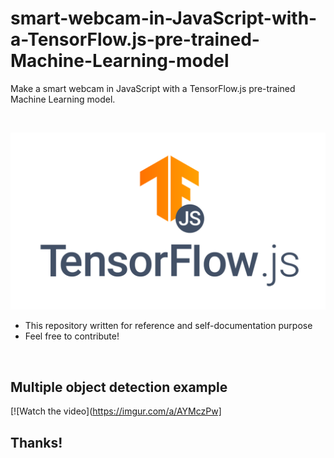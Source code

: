 # smart-webcam-in-JavaScript-with-a-TensorFlow.js-pre-trained-Machine-Learning-model
Make a smart webcam in JavaScript with a TensorFlow.js pre-trained Machine Learning model.

<br>

![img](tensorflow-js.png)

* This repository written for reference and self-documentation purpose
* Feel free to contribute!

<br>

## Multiple object detection example

[![Watch the video](https://imgur.com/a/AYMczPw]

## Thanks!

